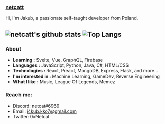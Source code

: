 ### [netcatt](https://github.com/0xNetcat)

Hi, I'm Jakub, a passionate self-taught developer from Poland. 

![netcatt's github stats](https://github-readme-stats.vercel.app/api?username=0xNetcat&show_icons=true)
![Top Langs](https://github-readme-stats.vercel.app/api/top-langs/?username=0xNetcat&layout=compact)
---------------------------------------------------------------------------------------------------------------------------------------------------------------------------------


### About

-  **Learning :** Svelte, Vue, GraphQL, Firebase
-  **Languages :** JavaScript, Python, Java, C#, HTML/CSS
-  **Technologies :** React, Preact, MongoDB, Express, Flask, and more...
-  **I'm interested in :** Machine Learning, GameDev, Reverse Engineering
-  **What I like :** Music, League Of Legends, Memez

### Reach me:
- Discord: netcat#6969
- Email: j4kub.kko7@gmail.com
- Twitter: 0xNetcat

